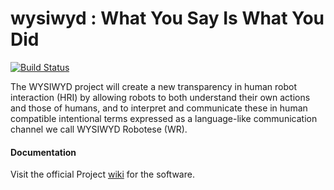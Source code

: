 wysiwyd : What You Say Is What You Did
=======
[![Build Status](https://travis-ci.org/robotology/wysiwyd.png?branch=master)](https://travis-ci.org/robotology/wysiywd)

The WYSIWYD project will create a new transparency in human robot interaction (HRI) by allowing robots to both understand their own actions and those of humans, and to interpret and communicate these in human compatible intentional terms expressed as a language-like communication channel we call WYSIWYD Robotese (WR).

#### Documentation
Visit the official Project [wiki](http://wiki.icub.org/wysiwyd/dox/html/index.html) for the software.
